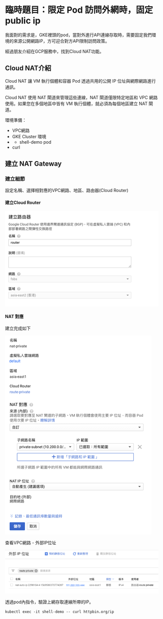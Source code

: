 # 臨時題目：限定 Pod 訪問外網時，固定 public ip

我面對的需求是，GKE裡頭的pod，當對外進行API連線存取時，需要固定我們環境的來源公開網路IP，方可迎合對方API限制訪問政策。

經過朋友介紹在GCP服務中，找到Cloud NAT功能。

## Cloud NAT介紹

Cloud NAT 讓 VM 執行個體和容器 Pod 透過共用的公開 IP 位址與網際網路進行通訊。

Cloud NAT 使用 NAT 閘道來管理這些連線，NAT 閘道僅限特定地區和 VPC 網路使用。如果您在多個地區中皆有 VM 執行個體，就必須為每個地區建立 NAT 閘道。

環境準備：

* VPC網路
* GKE Cluster 環境
* * shell-demo pod
* curl

## 建立 NAT Gateway

### 建立細節

設定名稱、選擇相對應的VPC網路、地區、路由器\(Cloud Router\)

#### 建立Cloud Router

![](../.gitbook/assets/image%20%283%29.png)

#### NAT 對應

建立完成如下

![](../.gitbook/assets/ying-mu-kuai-zhao-20190927-xia-wu-6.55.34.png)

查看VPC網路 - 外部IP位址

![](../.gitbook/assets/ying-mu-kuai-zhao-20190927-xia-wu-6.59.50.png)

透過pod內指令，驗證上網存取連線所帶的IP。

```text
kubectl exec -it shell-demo -- curl httpbin.org/ip
```

